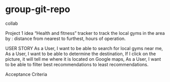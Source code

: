 # group-git-repo
collab

Project 1 idea
“Health and fitness” tracker to track the local gyms in the area by : distance from nearest to furthest, hours of operation.

USER STORY
As a User, I want to be able to search for local gyms near me,
As a User, I want to be able to determine the destination, 
If I click on the picture, it will tell me where it is located on Google maps,
As a User, I want to be able to filter best recommendations to least recommendations.

Acceptance Criteria